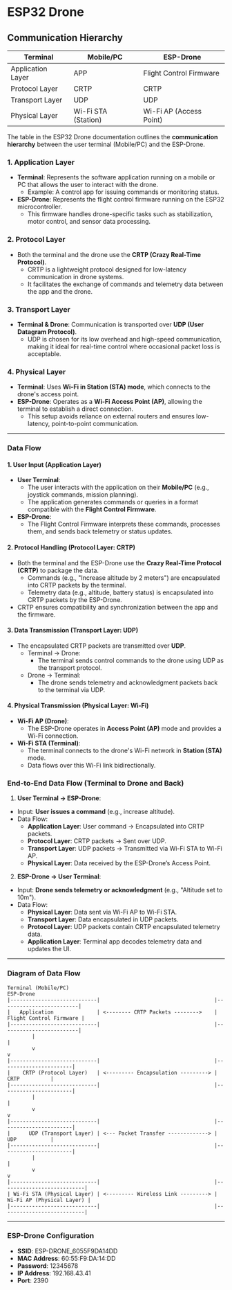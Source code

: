 # ESP32 Drone

## Communication Hierarchy

| Terminal          | Mobile/PC           | ESP-Drone               |
|-------------------|---------------------|-------------------------|
| Application Layer | APP                 | Flight Control Firmware |
| Protocol Layer    | CRTP                | CRTP                    |
| Transport Layer   | UDP                 | UDP                     |
| Physical Layer    | Wi-Fi STA (Station) | Wi-Fi AP (Access Point) |

The table in the ESP32 Drone documentation outlines the **communication hierarchy** 
between the user terminal (Mobile/PC) and the ESP-Drone.

### 1. **Application Layer**
 - **Terminal**: Represents the software application running on a mobile or PC 
 that allows the user to interact with the drone.
   - Example: A control app for issuing commands or monitoring status.
 - **ESP-Drone**: Represents the flight control firmware running on the ESP32 
 microcontroller.
   - This firmware handles drone-specific tasks such as stabilization, motor 
   control, and sensor data processing.

### 2. **Protocol Layer**
 - Both the terminal and the drone use the **CRTP (Crazy Real-Time Protocol)**.
   - CRTP is a lightweight protocol designed for low-latency communication in 
   drone systems.
   - It facilitates the exchange of commands and telemetry data between the app 
   and the drone.

### 3. **Transport Layer**
 - **Terminal & Drone**: Communication is transported over **UDP (User Datagram Protocol)**.
   - UDP is chosen for its low overhead and high-speed communication, making it 
   ideal for real-time control where occasional packet loss is acceptable.

### 4. **Physical Layer**
 - **Terminal**: Uses **Wi-Fi in Station (STA) mode**, which connects to the 
 drone's access point.
 - **ESP-Drone**: Operates as a **Wi-Fi Access Point (AP)**, allowing the 
 terminal to establish a direct connection.
   - This setup avoids reliance on external routers and ensures low-latency, 
   point-to-point communication.
---

### **Data Flow**

#### 1. **User Input (Application Layer)**
 - **User Terminal**: 
   - The user interacts with the application on their **Mobile/PC** (e.g., joystick commands, mission planning).
   - The application generates commands or queries in a format compatible with the **Flight Control Firmware**.
 - **ESP-Drone**:
   - The Flight Control Firmware interprets these commands, processes them, and sends back telemetry or status updates.

#### 2. **Protocol Handling (Protocol Layer: CRTP)**
 - Both the terminal and the ESP-Drone use the **Crazy Real-Time Protocol (CRTP)** to package the data.
   - Commands (e.g., "Increase altitude by 2 meters") are encapsulated into CRTP packets by the terminal.
   - Telemetry data (e.g., altitude, battery status) is encapsulated into CRTP packets by the ESP-Drone.
 - CRTP ensures compatibility and synchronization between the app and the firmware.

#### 3. **Data Transmission (Transport Layer: UDP)**
 - The encapsulated CRTP packets are transmitted over **UDP**.
   - Terminal → Drone:
     - The terminal sends control commands to the drone using UDP as the transport protocol.
   - Drone → Terminal:
     - The drone sends telemetry and acknowledgment packets back to the terminal via UDP.

#### 4. **Physical Transmission (Physical Layer: Wi-Fi)**
 - **Wi-Fi AP (Drone)**:
   - The ESP-Drone operates in **Access Point (AP)** mode and provides a Wi-Fi connection.
 - **Wi-Fi STA (Terminal)**:
   - The terminal connects to the drone's Wi-Fi network in **Station (STA)** mode.
   - Data flows over this Wi-Fi link bidirectionally.

### **End-to-End Data Flow (Terminal to Drone and Back)**

1. **User Terminal → ESP-Drone**:
 - Input: **User issues a command** (e.g., increase altitude).
 - Data Flow:
   - **Application Layer**: User command → Encapsulated into CRTP packets.
   - **Protocol Layer**: CRTP packets → Sent over UDP.
   - **Transport Layer**: UDP packets → Transmitted via Wi-Fi STA to Wi-Fi AP.
   - **Physical Layer**: Data received by the ESP-Drone’s Access Point.

2. **ESP-Drone → User Terminal**:
 - Input: **Drone sends telemetry or acknowledgment** (e.g., "Altitude set to 10m").
 - Data Flow:
   - **Physical Layer**: Data sent via Wi-Fi AP to Wi-Fi STA.
   - **Transport Layer**: Data encapsulated in UDP packets.
   - **Protocol Layer**: UDP packets contain CRTP encapsulated telemetry data.
   - **Application Layer**: Terminal app decodes telemetry data and updates the UI.

---

### **Diagram of Data Flow**

```
Terminal (Mobile/PC)                                                        ESP-Drone
|----------------------------|                                     |-------------------------|
|   Application              | <-------- CRTP Packets -------->    | Flight Control Firmware |
|----------------------------|                                     |-------------------------|
        |                                                                       |
        v                                                                       v
|----------------------------|                                     |-----------------------|
|    CRTP (Protocol Layer)   | <--------- Encapsulation ---------> |         CRTP          |
|----------------------------|                                     |-----------------------|
        |                                                                       |
        v                                                                       v
|----------------------------|                                     |-----------------------|
|      UDP (Transport Layer) | <--- Packet Transfer -------------> |         UDP           |
|----------------------------|                                     |-----------------------|
        |                                                                       |
        v                                                                       v
|----------------------------|                                     |---------------------------|
| Wi-Fi STA (Physical Layer) | <--------- Wireless Link ---------> | Wi-Fi AP (Physical Layer) |
|----------------------------|                                     |---------------------------|
```

---

### ESP-Drone Configuration

- **SSID**: ESP-DRONE_6055F9DA14DD
- **MAC Address**: 60:55:F9:DA:14:DD
- **Password**: 12345678
- **IP Address**: 192.168.43.41
- **Port**: 2390
